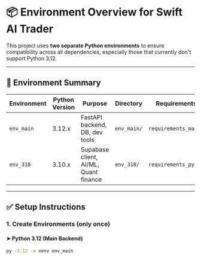 # 📦 Environment Overview for Swift AI Trader

This project uses **two separate Python environments** to ensure compatibility across all dependencies, especially those that currently don't support Python 3.12.

---

## 🔁 Environment Summary

| Environment | Python Version | Purpose                                 | Directory         | Requirements File       |
|-------------|----------------|-----------------------------------------|-------------------|--------------------------|
| `env_main`  | 3.12.x         | FastAPI backend, DB, dev tools          | `env_main/`       | `requirements_main.txt` |
| `env_310`   | 3.10.x         | Supabase client, AI/ML, Quant finance   | `env_310/`        | `requirements_py310.txt` |

---

## ✅ Setup Instructions

### 1. Create Environments (only once)

#### ➤ Python 3.12 (Main Backend)
```bash
py -3.12 -m venv env_main

